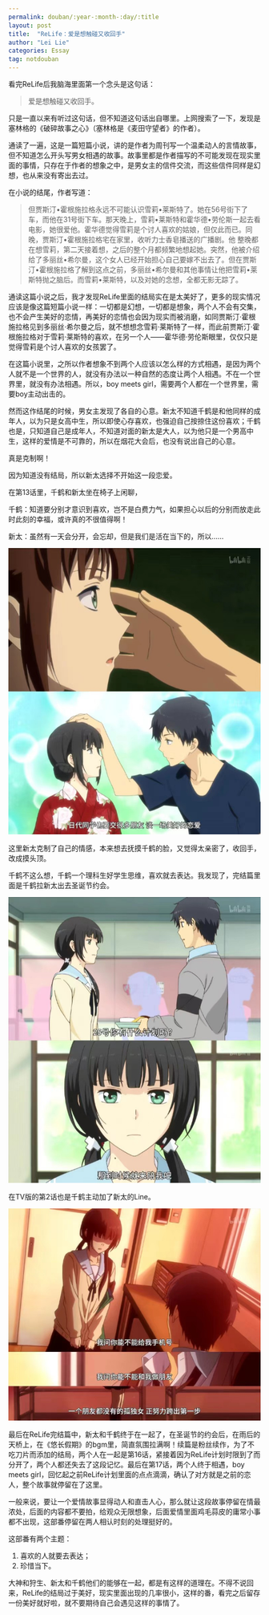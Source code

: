 ```yaml
---
permalink: douban/:year-:month-:day/:title
layout: post
title:  "ReLife：爱是想触碰又收回手"
author: "Lei Lie"
categories: Essay
tag: notdouban
---
```


看完ReLife后我脑海里面第一个念头是这句话：

> 爱是想触碰又收回手。

只是一直以来有听过这句话，但不知道这句话出自哪里。上网搜索了一下，发现是塞林格的《破碎故事之心》（塞林格是《麦田守望者》的作者）。

通读了一遍，这是一篇短篇小说，讲的是作者为周刊写一个温柔动人的言情故事，但不知道怎么开头写男女相遇的故事。故事里都是作者描写的不可能发现在现实里面的事情，只存在于作者的想象之中，是男女主的信件交流，而这些信件同样是幻想，也从来没有寄出去过。

在小说的结尾，作者写道：

> 但贾斯汀•霍根施拉格永远不可能认识雪莉•莱斯特了。她在56号街下了车，而他在31号街下车。那天晚上，雪莉•莱斯特和霍华德•劳伦斯一起去看电影，她很爱他。霍华德觉得雪莉是个讨人喜欢的姑娘，但仅此而已。同晚，贾斯汀•霍根施拉格宅在家里，收听力士香皂播送的广播剧。他
整晚都在想雪莉，第二天接着想，之后的整个月都频繁地想起她。突然，他被介绍给了多丽丝•希尔曼，这个女人已经开始担心自己要嫁不出去了。但在贾斯汀•霍根施拉格了解到这点之前，多丽丝•希尔曼和其他事情让他把雪莉•莱斯特抛之脑后。而雪莉•莱斯特，以及对她的念想，全都无影无踪了。

通读这篇小说之后，我才发现ReLife里面的结局实在是太美好了，更多的现实情况应该是像这篇短篇小说一样：一切都是幻想，一切都是想象，两个人不会有交集，也不会产生美好的恋情，再美好的恋情也会因为现实而被消磨，如同贾斯汀·霍根施拉格见到多丽丝·希尔曼之后，就不想想念雪莉·莱斯特了一样，而此前贾斯汀·霍根施拉格对于雪莉·莱斯特的喜欢，在另一个人——霍华德·劳伦斯眼里，仅仅只是觉得雪莉是个讨人喜欢的女孩罢了。

在这篇小说里，之所以作者想象不到两个人应该以怎么样的方式相遇，是因为两个人就不是一个世界的人，就没有办法以一种自然的态度让两个人相遇。不在一个世界里，就没有办法相遇。所以，boy meets girl，需要两个人都在一个世界里，需要boy主动出击的。

然而这作结尾的时候，男女主发现了各自的心意。新太不知道千鹤是和他同样的成年人，以为只是女高中生，所以即使心存喜欢，也强迫自己按捺住这份喜欢；千鹤也是，只知道自己是成年人，不知道对面的新太是大人，以为他只是一个男高中生，这样的爱情是不可靠的，所以在烟花大会后，也没有说出自己的心意。

真是克制啊！

因为知道没有结局，所以新太选择不开始这一段恋爱。

在第13话里，千鹤和新太坐在椅子上闲聊，

千鹤：知道要分别才意识到喜欢，岂不是白费力气，如果担心以后的分别而放走此时此刻的幸福，或许真的不很值得啊！

新太：虽然有一天会分开，会忘却，但是我们是活在当下的，所以……

![img1](../images/img-2023-02-18/img1.jpg)

这里新太克制了自己的情感，本来想去抚摸千鹤的脸，又觉得太亲密了，收回手，改成摸头顶。

千鹤不这么想，千鹤一个理科生好学生思维，喜欢就去表达。我发现了，完结篇里面是千鹤拉新太出去圣诞节约会。

![img2](../images/img-2023-02-18/img2.jpg)

在TV版的第2话也是千鹤主动加了新太的Line。

![img3](../images/img-2023-02-18/img3.jpg)

最后在ReLife完结篇中，新太和千鹤终于在一起了，在圣诞节的约会后，在雨后的天桥上，在《悠长假期》的bgm里，简直氛围拉满啊！续篇是粉丝续作，为了不吃刀片而添加的结局，两个人在一起是第16话，紧接着因为ReLife计划时限到了而分开了，两个人都还失去了这段记忆。最后在第17话，两个人终于相遇，boy meets girl，回忆起之前ReLife计划里面的点点滴滴，确认了对方就是之前的恋人，整个故事就停留在了这里。

一般来说，要让一个爱情故事显得动人和直击人心，那么就让这段故事停留在情最浓处，后面的内容都不要拍，给观众无限想象，后面爱情里面鸡毛蒜皮的庸常小事都不出现，这部番停留在两人相认时刻的处理挺好的。

这部番有两个主题：

1. 喜欢的人就要去表达；
2. 珍惜当下。

大神和狩生、新太和千鹤他们的能够在一起，都是有这样的道理在。不得不说回来，ReLife的结局过于美好，现实里面出现的几率很小，这样的番，看完之后留存一份美好就好啦，就不要期待自己会遇见这样的事情了。